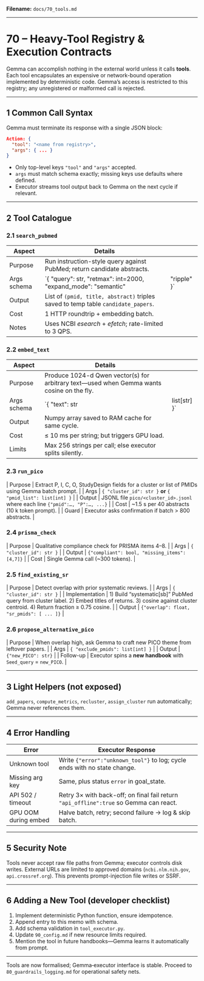 **Filename:** `docs/70_tools.md`

---

# 70 – Heavy-Tool Registry & Execution Contracts

Gemma can accomplish nothing in the external world unless it calls **tools**.
Each tool encapsulates an expensive or network-bound operation implemented by deterministic code.
Gemma’s access is restricted to this registry; any unregistered or malformed call is rejected.

---

## 1 Common Call Syntax

Gemma must terminate its response with a single JSON block:

```json
Action: {
  "tool": "<name from registry>",
  "args": { ... }
}
```

* Only top-level keys `"tool"` and `"args"` accepted.
* `args` must match schema exactly; missing keys use defaults where defined.
* Executor streams tool output back to Gemma on the next cycle if relevant.

---

## 2 Tool Catalogue

### 2.1 `search_pubmed`

| Aspect      | Details                                                                           |              |
| ----------- | --------------------------------------------------------------------------------- | ------------ |
| Purpose     | Run instruction-style query against PubMed; return candidate abstracts.           |              |
| Args schema | \`{ "query": str, "retmax": int=2000, "expand\_mode": "semantic"                  | "ripple" }\` |
| Output      | List of `(pmid, title, abstract)` triples saved to temp table `candidate_papers`. |              |
| Cost        | 1 HTTP roundtrip + embedding batch.                                               |              |
| Notes       | Uses NCBI *esearch* + *efetch*; rate-limited to 3 QPS.                            |              |

### 2.2 `embed_text`

| Aspect      | Details                                                                                   |                |
| ----------- | ----------------------------------------------------------------------------------------- | -------------- |
| Purpose     | Produce 1024-d Qwen vector(s) for arbitrary text—used when Gemma wants cosine on the fly. |                |
| Args schema | \`{ "text": str                                                                           | list\[str] }\` |
| Output      | Numpy array saved to RAM cache for same cycle.                                            |                |
| Cost        | ≤ 10 ms per string; but triggers GPU load.                                                |                |
| Limits      | Max 256 strings per call; else executor splits silently.                                  |                |

### 2.3 `run_pico`

\| Purpose | Extract P, I, C, O, StudyDesign fields for a cluster or list of PMIDs using Gemma batch prompt. |
\| Args | `{ "cluster_id": str }` **or** `{ "pmid_list": list[int] }` |
\| Output | JSONL file `pico/<cluster_id>.jsonl` where each line `{"pmid":…, "P":…, ...}` |
\| Cost | \~1.5 s per 40 abstracts (10 k token prompt). |
\| Guard | Executor asks confirmation if batch > 800 abstracts. |

### 2.4 `prisma_check`

\| Purpose | Qualitative compliance check for PRISMA items 4–8. |
\| Args | `{ "cluster_id": str }` |
\| Output | `{"compliant": bool, "missing_items": [4,7]}` |
\| Cost | Single Gemma call (\~300 tokens). |

### 2.5 `find_existing_sr`

\| Purpose | Detect overlap with prior systematic reviews. |
\| Args | `{ "cluster_id": str }` |
\| Implementation | 1) Build “systematic\[sb]” PubMed query from cluster label. 2) Embed titles of returns. 3) cosine against cluster centroid. 4) Return fraction ≥ 0.75 cosine. |
\| Output | `{"overlap": float, "sr_pmids": [ ... ]}` |

### 2.6 `propose_alternative_pico`

\| Purpose | When overlap high, ask Gemma to craft new PICO theme from leftover papers. |
\| Args | `{ "exclude_pmids": list[int] }` |
\| Output | `{"new_PICO": str}` |
\| Follow-up | Executor spins a **new handbook** with `Seed_query` = `new_PICO`. |

---

## 3 Light Helpers (not exposed)

`add_papers`, `compute_metrics`, `recluster`, `assign_cluster` run automatically; Gemma never references them.

---

## 4 Error Handling

| Error                | Executor Response                                                                     |
| -------------------- | ------------------------------------------------------------------------------------- |
| Unknown tool         | Write `{"error":"unknown_tool"}` to log; cycle ends with no state change.             |
| Missing arg key      | Same, plus status `error` in goal\_state.                                             |
| API 502 / timeout    | Retry 3× with back-off; on final fail return `"api_offline":true` so Gemma can react. |
| GPU OOM during embed | Halve batch, retry; second failure → log & skip batch.                                |

---

## 5 Security Note

Tools never accept raw file paths from Gemma; executor controls disk writes.
External URLs are limited to approved domains (`ncbi.nlm.nih.gov`, `api.crossref.org`).
This prevents prompt-injection file writes or SSRF.

---

## 6 Adding a New Tool (developer checklist)

1. Implement deterministic Python function, ensure idempotence.
2. Append entry to this memo with schema.
3. Add schema validation in `tool_executor.py`.
4. Update `90_config.md` if new resource limits required.
5. Mention the tool in future handbooks—Gemma learns it automatically from prompt.

---

Tools are now formalised; Gemma‐executor interface is stable.  Proceed to `80_guardrails_logging.md` for operational safety nets.

